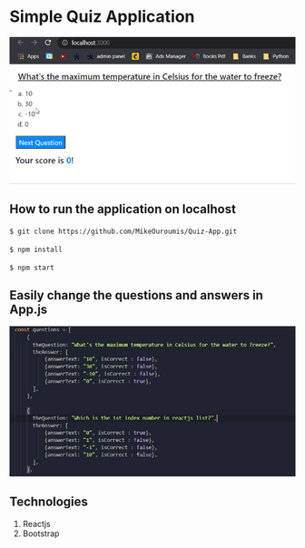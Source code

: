 # Simple Quiz Application

![checkbox animation](https://github.com/MikeOuroumis/Quiz-App/blob/master/resources/quiz-app-gif.gif)

## How to run the application on localhost

```
$ git clone https://github.com/MikeOuroumis/Quiz-App.git

$ npm install

$ npm start
```

## Easily change the questions and answers in App.js

![questions photo](https://github.com/MikeOuroumis/Quiz-App/blob/master/resources/questions.jpg)

## Technologies

1. Reactjs
2. Bootstrap
